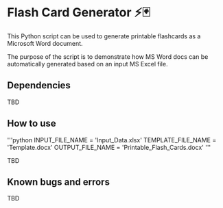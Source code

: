 # Flash Card Generator :zap::black_joker: 

This Python script can be used to generate printable flashcards as a Microsoft Word document.

The purpose of the script is to demonstrate how MS Word docs can be automatically generated based on an input MS Excel file.

## Dependencies

TBD

## How to use


'''python
INPUT_FILE_NAME     = 'Input_Data.xlsx'
TEMPLATE_FILE_NAME  = 'Template.docx'
OUTPUT_FILE_NAME    = 'Printable_Flash_Cards.docx'
'''

TBD

## Known bugs and errors

TBD
